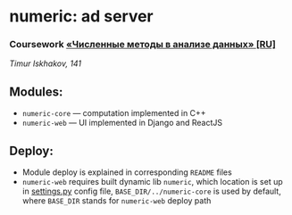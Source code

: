 # numeric: ad server
### Coursework [«Численные методы в анализе данных» \[RU\]](http://wiki.cs.hse.ru/%D0%A7%D0%B8%D1%81%D0%BB%D0%B5%D0%BD%D0%BD%D1%8B%D0%B5_%D0%BC%D0%B5%D1%82%D0%BE%D0%B4%D1%8B_%D0%B2_%D0%B0%D0%BD%D0%B0%D0%BB%D0%B8%D0%B7%D0%B5_%D0%B4%D0%B0%D0%BD%D0%BD%D1%8B%D1%85)

*Timur Iskhakov, 141*

## Modules:

* `numeric-core` — computation implemented in C++
* `numeric-web` — UI implemented in Django and ReactJS

## Deploy:

* Module deploy is explained in corresponding `README` files
* `numeric-web` requires built dynamic lib `numeric`, which location is set up in [settings.py](numeric-web/numeric_web/settings.py) config file, `BASE_DIR/../numeric-core` is used by default, where `BASE_DIR` stands for `numeric-web` deploy path
